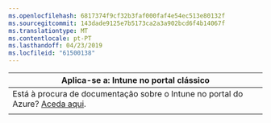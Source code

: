 ```yaml
---
ms.openlocfilehash: 6817374f9cf32b3faf000faf4e54ec513e80132f
ms.sourcegitcommit: 143dade9125e7b5173ca2a3a902bcd6f4b14067f
ms.translationtype: MT
ms.contentlocale: pt-PT
ms.lasthandoff: 04/23/2019
ms.locfileid: "61500138"
---
```

|                            Aplica-se a: Intune no portal clássico                            |
|------------------------------------------------------------------------------------------------|
| Está à procura de documentação sobre o Intune no portal do Azure? [Aceda aqui](/intune/what-is-intune). |
|                                                                                                |

